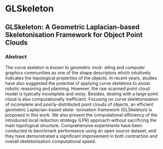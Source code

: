 # GLSkeleton
## GLSkeleton: A Geometric Laplacian-based Skeletonisation Framework for Object Point Clouds
### Abstract 
The curve skeleton is known to geometric mod-
elling and computer graphics communities as one of the shape
descriptors which intuitively indicates the topological properties
of the objects. In recent years, studies have also suggested the
potential of applying curve skeletons to assist robotic reasoning
and planning. However, the raw scanned point cloud model is
typically incomplete and noisy. Besides, dealing with a large
point cloud is also computationally inefficient. Focusing on
curve skeletonisation of incomplete and poorly-distributed point
clouds of objects, an efficient geometric Laplacian-based skele-
tonisation framework (GLSkeleton) is proposed in this work.
We also present the computational efficiency of the introduced
local reduction strategy (LPR) approach without sacrificing
the main topological structure. Comprehensive experiments
have been conducted to benchmark performance using an
open source dataset, and they have demonstrated a significant
improvement in both contraction and overall skeletonisation
computational speed.
